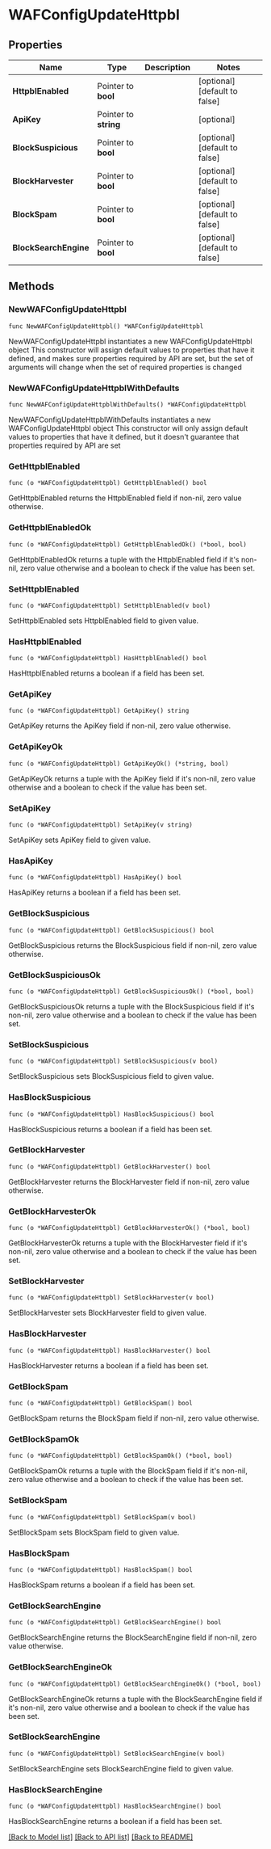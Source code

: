 # WAFConfigUpdateHttpbl

## Properties

Name | Type | Description | Notes
------------ | ------------- | ------------- | -------------
**HttpblEnabled** | Pointer to **bool** |  | [optional] [default to false]
**ApiKey** | Pointer to **string** |  | [optional] 
**BlockSuspicious** | Pointer to **bool** |  | [optional] [default to false]
**BlockHarvester** | Pointer to **bool** |  | [optional] [default to false]
**BlockSpam** | Pointer to **bool** |  | [optional] [default to false]
**BlockSearchEngine** | Pointer to **bool** |  | [optional] [default to false]

## Methods

### NewWAFConfigUpdateHttpbl

`func NewWAFConfigUpdateHttpbl() *WAFConfigUpdateHttpbl`

NewWAFConfigUpdateHttpbl instantiates a new WAFConfigUpdateHttpbl object
This constructor will assign default values to properties that have it defined,
and makes sure properties required by API are set, but the set of arguments
will change when the set of required properties is changed

### NewWAFConfigUpdateHttpblWithDefaults

`func NewWAFConfigUpdateHttpblWithDefaults() *WAFConfigUpdateHttpbl`

NewWAFConfigUpdateHttpblWithDefaults instantiates a new WAFConfigUpdateHttpbl object
This constructor will only assign default values to properties that have it defined,
but it doesn't guarantee that properties required by API are set

### GetHttpblEnabled

`func (o *WAFConfigUpdateHttpbl) GetHttpblEnabled() bool`

GetHttpblEnabled returns the HttpblEnabled field if non-nil, zero value otherwise.

### GetHttpblEnabledOk

`func (o *WAFConfigUpdateHttpbl) GetHttpblEnabledOk() (*bool, bool)`

GetHttpblEnabledOk returns a tuple with the HttpblEnabled field if it's non-nil, zero value otherwise
and a boolean to check if the value has been set.

### SetHttpblEnabled

`func (o *WAFConfigUpdateHttpbl) SetHttpblEnabled(v bool)`

SetHttpblEnabled sets HttpblEnabled field to given value.

### HasHttpblEnabled

`func (o *WAFConfigUpdateHttpbl) HasHttpblEnabled() bool`

HasHttpblEnabled returns a boolean if a field has been set.

### GetApiKey

`func (o *WAFConfigUpdateHttpbl) GetApiKey() string`

GetApiKey returns the ApiKey field if non-nil, zero value otherwise.

### GetApiKeyOk

`func (o *WAFConfigUpdateHttpbl) GetApiKeyOk() (*string, bool)`

GetApiKeyOk returns a tuple with the ApiKey field if it's non-nil, zero value otherwise
and a boolean to check if the value has been set.

### SetApiKey

`func (o *WAFConfigUpdateHttpbl) SetApiKey(v string)`

SetApiKey sets ApiKey field to given value.

### HasApiKey

`func (o *WAFConfigUpdateHttpbl) HasApiKey() bool`

HasApiKey returns a boolean if a field has been set.

### GetBlockSuspicious

`func (o *WAFConfigUpdateHttpbl) GetBlockSuspicious() bool`

GetBlockSuspicious returns the BlockSuspicious field if non-nil, zero value otherwise.

### GetBlockSuspiciousOk

`func (o *WAFConfigUpdateHttpbl) GetBlockSuspiciousOk() (*bool, bool)`

GetBlockSuspiciousOk returns a tuple with the BlockSuspicious field if it's non-nil, zero value otherwise
and a boolean to check if the value has been set.

### SetBlockSuspicious

`func (o *WAFConfigUpdateHttpbl) SetBlockSuspicious(v bool)`

SetBlockSuspicious sets BlockSuspicious field to given value.

### HasBlockSuspicious

`func (o *WAFConfigUpdateHttpbl) HasBlockSuspicious() bool`

HasBlockSuspicious returns a boolean if a field has been set.

### GetBlockHarvester

`func (o *WAFConfigUpdateHttpbl) GetBlockHarvester() bool`

GetBlockHarvester returns the BlockHarvester field if non-nil, zero value otherwise.

### GetBlockHarvesterOk

`func (o *WAFConfigUpdateHttpbl) GetBlockHarvesterOk() (*bool, bool)`

GetBlockHarvesterOk returns a tuple with the BlockHarvester field if it's non-nil, zero value otherwise
and a boolean to check if the value has been set.

### SetBlockHarvester

`func (o *WAFConfigUpdateHttpbl) SetBlockHarvester(v bool)`

SetBlockHarvester sets BlockHarvester field to given value.

### HasBlockHarvester

`func (o *WAFConfigUpdateHttpbl) HasBlockHarvester() bool`

HasBlockHarvester returns a boolean if a field has been set.

### GetBlockSpam

`func (o *WAFConfigUpdateHttpbl) GetBlockSpam() bool`

GetBlockSpam returns the BlockSpam field if non-nil, zero value otherwise.

### GetBlockSpamOk

`func (o *WAFConfigUpdateHttpbl) GetBlockSpamOk() (*bool, bool)`

GetBlockSpamOk returns a tuple with the BlockSpam field if it's non-nil, zero value otherwise
and a boolean to check if the value has been set.

### SetBlockSpam

`func (o *WAFConfigUpdateHttpbl) SetBlockSpam(v bool)`

SetBlockSpam sets BlockSpam field to given value.

### HasBlockSpam

`func (o *WAFConfigUpdateHttpbl) HasBlockSpam() bool`

HasBlockSpam returns a boolean if a field has been set.

### GetBlockSearchEngine

`func (o *WAFConfigUpdateHttpbl) GetBlockSearchEngine() bool`

GetBlockSearchEngine returns the BlockSearchEngine field if non-nil, zero value otherwise.

### GetBlockSearchEngineOk

`func (o *WAFConfigUpdateHttpbl) GetBlockSearchEngineOk() (*bool, bool)`

GetBlockSearchEngineOk returns a tuple with the BlockSearchEngine field if it's non-nil, zero value otherwise
and a boolean to check if the value has been set.

### SetBlockSearchEngine

`func (o *WAFConfigUpdateHttpbl) SetBlockSearchEngine(v bool)`

SetBlockSearchEngine sets BlockSearchEngine field to given value.

### HasBlockSearchEngine

`func (o *WAFConfigUpdateHttpbl) HasBlockSearchEngine() bool`

HasBlockSearchEngine returns a boolean if a field has been set.


[[Back to Model list]](../README.md#documentation-for-models) [[Back to API list]](../README.md#documentation-for-api-endpoints) [[Back to README]](../README.md)


